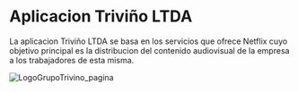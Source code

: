 # Aplicacion Triviño LTDA
La aplicacion Triviño LTDA se basa en los servicios que ofrece Netflix cuyo objetivo principal es la distribucion del contenido audiovisual de la empresa a los trabajadores de esta misma.

![LogoGrupoTrivino_pagina](https://user-images.githubusercontent.com/83780330/124655804-593ef880-de6e-11eb-9054-23f82cbad6ca.png) 


